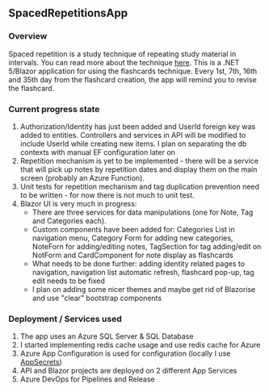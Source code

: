## SpacedRepetitionsApp

### Overview
Spaced repetition is a study technique of repeating study material in intervals. You can read more about the technique [here](https://en.wikipedia.org/wiki/Spaced_repetition).
This is a .NET 5/Blazor application for using the flashcards technique. Every 1st, 7th, 16th and 35th day from the flashcard creation, the app will remind you to revise the flashcard.

### Current progress state
1. Authorization/Identity has just been added and UserId foreign key was added to entities. Controllers and services in API will be modified to include UserId while creating new items. I plan on separating the db contexts with manual EF configuration later on
2. Repetition mechanism is yet to be implemented - there will be a service that will pick up notes by repetition dates and display them on the main screen (probably an Azure Function). 
3. Unit tests for repetition mechanism and tag duplication prevention need to be written - for now there is not much to unit test.
4. Blazor UI is very much in progress:
   * There are three services for data manipulations (one for Note, Tag and Categories each).
   * Custom components have been added for: Categories List in navigation menu, Category Form for adding new categories, NoteForn for adding/editing notes, TagSection for tag adding/edit on NotForm and CardComponent for note display as flashcards
   * What needs to be done further: adding identity related pages to navigation, navigation list automatic refresh, flashcard pop-up, tag edit needs to be fixed
   * I plan on adding some nicer themes and maybe get rid of Blazorise and use "clear" bootstrap components

### Deployment / Services used
1. The app uses an Azure SQL Server & SQL Database
2. I started implementing redis cache usage and use redis cache for Azure
3. Azure App Configuration is used for configuration (locally I use [AppSecrets](https://docs.microsoft.com/en-us/aspnet/core/security/app-secrets?view=aspnetcore-5.0&tabs=windows))
4. API and Blazor projects are deployed on 2 different App Services
5. Azure DevOps for Pipelines and Release

